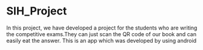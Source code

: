 # SIH_Project
In this project, we have developed a project for the students who are writing the competitive exams.They can just scan the QR code of our book and can easily eat the answer.
This is an app which was developed by using android
